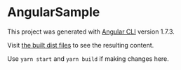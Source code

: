 # AngularSample

This project was generated with [Angular CLI](https://github.com/angular/angular-cli) version 1.7.3.

Visit [the built dist files](dist/index.html) to see the resulting content.

Use `yarn start` and `yarn build` if making changes here.
